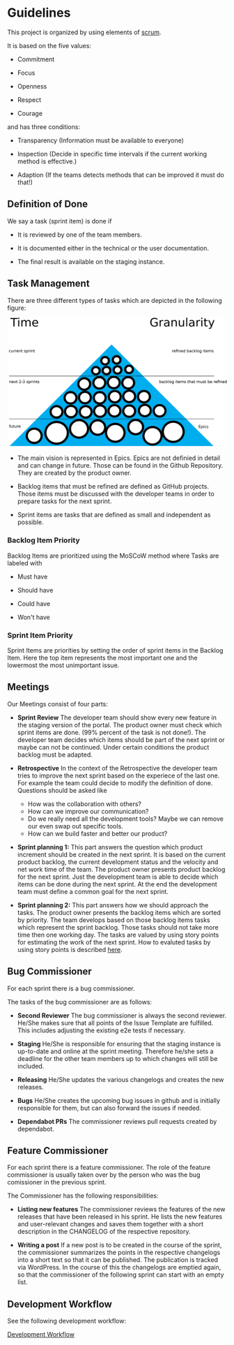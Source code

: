 # Guidelines

This project is organized by using elements of [scrum](https://en.wikipedia.org/wiki/Scrum_(software_development)).

It is based on the five values:

* Commitment

* Focus

* Openness

* Respect

* Courage

and has three conditions:

* Transparency (Information must be available to everyone)

* Inspection (Decide in specific time intervals if the current working method is effective.)

* Adaption (If the teams detects methods that can be improved it must do that!)

## Definition of Done

We say a task (sprint item) is done if 

* It is reviewed by one of the team members.

* It is documented either in the technical or the user documentation.

* The final result is available on the staging instance.

## Task Management

There are three different types of tasks which are depicted in the following figure:

![Task Triangle](sprint_triangle.png)

* The main vision is represented in Epics. Epics are not definied in detail and can change in future. 
  Those can be found in the Github Repository. They are created by the product owner.

* Backlog items that must be refined are defined as GitHub projects. Those items must be discussed with the developer teams in order to prepare tasks for the next sprint.

* Sprint items are tasks that are defined as small and independent as possible.

### Backlog Item Priority

Backlog Items are prioritized using the MoSCoW method where Tasks are labeled with

* Must have

* Should have

* Could have

* Won't have

### Sprint Item Priority

Sprint Items are priorities by setting the order of sprint items in
the Backlog Item. Here the top item represents the most important one and the 
lowermost the most unimportant issue.

## Meetings

Our Meetings consist of four parts:

* **Sprint Review**
  The developer team should show every new feature in the staging version of the portal. The product owner must check which sprint items are done. (99% percent of the task is not done!). The developer team decides which items should be part of the next sprint or maybe can not be continued. Under certain conditions the product backlog must be adapted. 
  
* **Retrospective**
  In the context of the Retrospective the developer team tries to improve the next sprint based on the experiece of the last one. For example the team could decide to modify the definition of done. Questions should be asked like 
    * How was the collaboration with others?
    * How can we improve our communication?
    * Do we really need all the development tools? Maybe we can remove our even swap out specific tools.
    * How can we build faster and better our product?

* **Sprint planning 1:**
  This part answers the question which product increment should be created in the next sprint.
  It is based on the current product backlog, the current development status and the velocity 
  and net work time of the team. The product owner presents product backlog for the next sprint.
  Just the development team is able to decide which items can be done during the next sprint.
  At the end the development team must define a common goal for the next sprint.

* **Sprint planning 2:**
  This part answers how we should approach the tasks. The product owner presents the backlog items which are sorted by
  priority. The team develops based on those backlog items tasks which represent the sprint backlog. Those tasks should not   take more time then one working day. The tasks are valued by using story points for estimating the work of the next sprint.
  How to evaluted tasks by using story points is described [here](story_points.md).
  
  
## Bug Commissioner
For each sprint there is a bug commissioner.

The tasks of the bug commissioner are as follows:

* **Second Reviewer**
  The bug commissioner is always the second reviewer. He/She makes sure that all points of the Issue Template are fulfilled.
  This includes adjusting the existing e2e tests if necessary.
  
* **Staging**
  He/She is responsible for ensuring that the staging instance is up-to-date and online at the sprint meeting.
  Therefore he/she sets a deadline for the other team members up to which changes will still be included.
  
* **Releasing**
  He/She updates the various changelogs and creates the new releases.
  
* **Bugs**
  He/She creates the upcoming bug issues in github and is initially responsible for them, but can also forward the issues if needed.
  
* **Dependabot PRs**
  The commissioner reviews pull requests created by dependabot.


## Feature Commissioner
For each sprint there is a feature commissioner.
The role of the feature commissioner is usually taken over by the person who was the bug comissioner in the previous sprint.

The Commissioner has the following responsibilities:

* **Listing new features**
  The commissioner reviews the features of the new releases that have been released in his sprint.
He lists the new features and user-relevant changes and saves them together with a short description in the CHANGELOG of the respective repository.

* **Writing a post**
  If a new post is to be created in the course of the sprint, the commissioner summarizes the points in the respective changelogs into a short text so that it can be published. The publication is tracked via WordPress. In the course of this the changelogs are emptied again, so that the commissioner of the following sprint can start with an empty list. 


## Development Workflow

See the following development workflow:

[Development Workflow](development-workflow.md)
